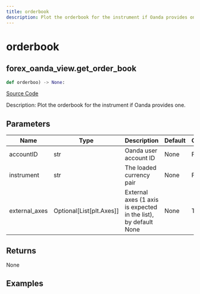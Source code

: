 ```yaml
---
title: orderbook
description: Plot the orderbook for the instrument if Oanda provides one.
---
```

# orderbook

## forex_oanda_view.get_order_book

```python
def orderboo) -> None:
```
[Source Code](https://github.com/OpenBB-finance/OpenBBTerminal/tree/main/openbb_terminal/decorators.py#L79)

Description: Plot the orderbook for the instrument if Oanda provides one.

## Parameters

| Name | Type | Description | Default | Optional |
| ---- | ---- | ----------- | ------- | -------- |
| accountID | str | Oanda user account ID | None | False |
| instrument | str | The loaded currency pair | None | False |
| external_axes | Optional[List[plt.Axes]] | External axes (1 axis is expected in the list), by default None | None | True |

## Returns

None

## Examples

